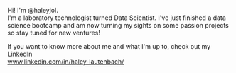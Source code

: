 Hi! I'm @haleyjol.<br>
I'm a laboratory technologist turned Data Scientist. I've just finished a data science bootcamp 
and am now turning my sights on some passion projects so stay tuned for new ventures!

If you want to know more about me and what I'm up to, check out my LinkedIn<br>
www.linkedin.com/in/haley-lautenbach/
